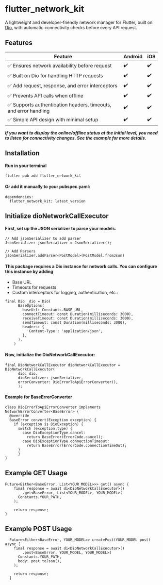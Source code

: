 # flutter_network_kit

A lightweight and developer-friendly network manager for Flutter, built on [Dio](https://pub.dev/packages/dio), with automatic connectivity checks before every API request.

## Features

| Feature                                       | Android | iOS |
|-----------------------------------------------|---------|-----|
| ✅ Ensures network availability before request | ✔️       | ✔️   |
| ✅ Built on Dio for handling HTTP requests    | ✔️       | ✔️   |
| ✅ Add request, response, and error interceptors | ✔️       | ✔️   |
| ✅ Prevents API calls when offline            | ✔️       | ✔️   |
| ✅ Supports authentication headers, timeouts, and error handling | ✔️       | ✔️   |
| ✅ Simple API design with minimal setup       | ✔️       | ✔️   |

***If you want to display the online/offline status at the initial level, you need to listen for connectivity changes. See the example for more details.***

## Installation
#### Run in your terminal
```
flutter pub add flutter_network_kit
```

#### Or add it manually to your pubspec.yaml:
```
dependencies:
  flutter_network_kit: latest_version
```


## Initialize dioNetworkCallExecutor
#### First, set up the JSON serializer to parse your models.
```
// Add jsonSerializer to add parser
JsonSerializer jsonSerializer = JsonSerializer();

// Add Parsers
jsonSerializer.addParser<PostModel>(PostModel.fromJson)
```
#### This package requires a Dio instance for network calls. You can configure this instance by adding
- Base URL
- Timeouts for requests
- Custom interceptors for logging, authentication, etc.:
```
final Dio _dio = Dio(
      BaseOptions(
        baseUrl: Constants.BASE_URL,
        connectTimeout: const Duration(milliseconds: 3000),
        receiveTimeout: const Duration(milliseconds: 3000),
        sendTimeout: const Duration(milliseconds: 3000),
        headers: {
          'Content-Type': 'application/json',
        },
      ),
    )
```

#### Now, initialize the DioNetworkCallExecutor:
```
final DioNetworkCallExecutor dioNetworkCallExecutor = DioNetworkCallExecutor(
      dio: dio,
      dioSerializer: jsonSerializer,
      errorConverter: DioErrorToApiErrorConverter(),
      );
```

#### Example for BaseErrorConverter
```
class DioErrorToApiErrorConverter implements NetworkErrorConverter<BaseError> {
  @override
  BaseError convert(Exception exception) {
    if (exception is DioException) {
      switch (exception.type) {
        case DioExceptionType.cancel:
          return BaseError(ErrorCode.cancel);
        case DioExceptionType.connectionTimeout:
          return BaseError(ErrorCode.connectionTimeOut);
      }
      }
}
```

## Example GET Usage
```
Future<Either<BaseError, List<YOUR_MODEL>>> get() async {
    final response = await di<DioNetworkCallExecutor>()
        .get<BaseError, List<YOUR_MODEL>, YOUR_MODEL>(
      Constants.YOUR_PATH,
    );

    return response;
}
```

## Example POST Usage
```
  Future<Either<BaseError, YOUR_MODEL>> createPost(YOUR_MODEL post) async {
    final response = await di<DioNetworkCallExecutor>()
        .post<BaseError, YOUR_MODEL, YOUR_MODEL>(
      Constants.YOUR_PATH,
      body: post.toJson(),
    );

    return response;
  }
```